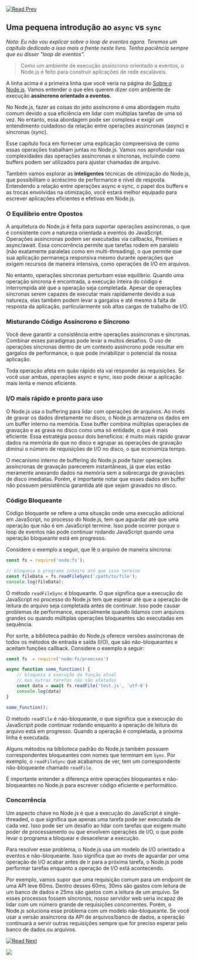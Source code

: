 [![Read Prev](/assets/imgs/prev.png)](/chapters/ch04.3-capturing-metadata.md)

## Uma pequena introdução ao `async` vs `sync`

*Nota: Eu não vou explicar sobre o loop de eventos agora. Teremos um capítulo dedicado a isso mais a frente neste livro. Tenha paciência sempre que eu disser "loop de eventos".*

> Como um ambiente de execução assíncrono orientado a eventos, o Node.js é feito para construir aplicações de rede escaláveis.

A linha acima é a primeira linha que você veria na página do [Sobre o Node.js](https://nodejs.org/en/about). Vamos entender o que eles querem dizer com ambiente de execução __**assíncrono orientado a eventos**__.

No Node.js, fazer as coisas do jeito assíncrono é uma abordagem muito comum devido a sua eficiência em lidar com múltiplas tarefas de uma só vez. No entanto, essa abordagem pode ser complexa e exigir um entendimento cuidadoso da relação entre operações assíncronas (async) e síncronas (sync).

Esse capítulo foca em fornecer uma explicação compreensiva de como essas operações trabalham juntas no Node.js. Vamos nos aprofundar nas complexidades das operações assíncronas e síncronas, incluindo como buffers podem ser utilizados para ajustar chamadas de arquivo.

Também vamos explorar as **inteligentes** técnicas de otimização do Node.js, que possibilitam o acréscimo de performance e nível de resposta. Entendendo a relação entre operações async e sync, o papel dos buffers e as trocas envolvidas na otimização, você estará melhor equipado para escrever aplicações eficientes e efetivas em Node.js.

### O Equilíbrio entre Opostos

A arquitetura do Node.js é feita para suportar operações assíncronas, o que é consistente com a natureza orientada a eventos do JavaScript. Operações assíncronas podem ser executadas via callbacks, Promises e async/await. Essa concorrência permite que tarefas rodem em paralelo (não exatamente paralelas como em multi-threading), o que permite que sua aplicação permaneça responsiva mesmo durante operações que exigem recursos de maneira intensiva, como operações de I/O em arquivos.

No entanto, operações síncronas perturbam esse equilíbrio. Quando uma operação síncrona é encontrada, a execução inteira do código é interrompida até que a operação seja completada. Apesar de operações síncronas serem capazes de executar mais rapidamente devido a sua natureza, elas também podem levar a gargalos e até mesmo à falta de resposta da aplicação, particularmente sob altas cargas de trabalho de I/O.

### Misturando Código Assíncrono e Síncrono

Você deve garantir a consistência entre operações assíncronas e síncronas. Combinar esses paradigmas pode levar a muitos desafios. O uso de operações síncronas dentro de um contexto assíncrono pode resultar em gargalos de performance, o que pode inviabilizar o potencial da nossa aplicação.

Toda operação afeta em quão rápido ela vai responder às requisições. Se você usar ambas, operações async e sync, isso pode deixar a aplicação mais lenta e menos eficiente.

### I/O mais rápido e pronto para uso

O Node.js usa o buffering para lidar com operações de arquivos. Ao invés de gravar os dados diretamente no disco, o Node.js armazena os dados em um buffer interno na memória. Esse buffer combina múltiplas operações de gravação e as grava no disco como uma só entidade, o que é mais eficiente. Essa estratégia possui dois benefícios: é muito mais rápido gravar dados na memória do que no disco e agrupar as operações de gravação diminui o número de requisições de I/O no disco, o que economiza tempo.

O mecanismo interno de buffering do Node.js pode fazer operações assíncronas de gravação parecerem instantâneas, já que elas estão meramente anexando dados na memória sem a sobrecarga de gravações de disco imediatas. Porém, é importante notar que esses dados em buffer não possuem persistência garantida até que sejam gravados no disco.

### Código Bloqueante

Código bloquante se refere a uma situação onde uma execução adicional em JavaScript, no processo do Node.js, tem que aguardar até que uma operação que não é em JavaScript termine. Isso pode ocorrer porque o loop de eventos não pode continuar rodando JavaScript quando uma operação bloqueante está em progresso.

Considere o exemplo a seguir, que lê o arquivo de maneira síncrona:

```js
const fs = require('node:fs');

// bloqueia o programa inteiro até que isso termine
const fileData = fs.readFileSync('/path/to/file');
console.log(fileData);
```

O método `readFileSync` é bloqueante. O que significa que a execução do JavaScript no processo do Node.js tem que esperar até que a operação de leitura do arquivo seja completada antes de continuar. Isso pode causar problemas de performance, especialmente quando lidamos com arquivos grandes ou quando múltiplas operações bloqueantes são executadas em sequência.

Por sorte, a biblioteca padrão do Node.js oferece versões assíncronas de todos os métodos de entrada e saída (I/O), que são não-bloqueantes e aceitam funções callback. Considere o exemplo a seguir:

```js
const fs  = require('node:fs/promises')

async function some_function() {
    // bloqueia a execução da função atual
    // mas outras tarefas não são afetadas
    const data = await fs.readFile('test.js', 'utf-8')
    console.log(data)
}

some_function();
```

O método `readFile` é não-bloqueante, o que significa que a execução do JavaScripit pode continuar rodando enquanto a operação de leitura do arquivo está em progresso. Quando a operação é completada, a próxima linha é executada.

Alguns métodos na biblioteca padrão do Node.js também possuem correspondentes bloqueantes com nomes que terminam em `Sync`. Por exemplo, o `readFileSync` que acabamos de ver, tem um correspondente não-bloqueante chamado `readFile`.

É importante entender a diferença entre operações bloqueantes e não-bloqueantes no Node.js para escrever código eficiente e performático.

### Concorrência

Um aspecto chave no Node.js é que a execução do JavaScript é single-threaded, o que significa que apenas uma tarefa pode ser executada de cada vez. Isso pode ser um desafio ao lidar com tarefas que exigem muito poder de processamento ou que envolvem operações de I/O, o que pode levar o programa a bloquear e desacelerar a execução.

Para resolver esse problema, o Node.js usa um modelo de I/O orientado a eventos e não-bloqueante. Isso significa que ao invés de aguardar por uma operação de I/O acabar antes de ir para a próxima tarefa, o Node.js pode performar tarefas enquanto a operação de I/O está acontecendo.

Por exemplo, vamos supor que uma requisição comum para um endpoint de uma API leve 60ms. Dentro desses 60ms, 30ms são gastos com leitura de um banco de dados e 25ms são gastos com a leitura de um arquivo. Se esses processos fossem síncronos, nosso servidor web seria incapaz de lidar com um número grande de requisições concorrentes. Porém, o Node.js soluciona esse problema com um modelo não-bloqueante. Se você usar a versão assíncrona da API de arquivos/banco de dados, a operação continuará a servir outras requisições sempre que for preciso esperar pelo banco de dados ou arquivos.

[![Read Next](/assets/imgs/next.png)](/chapters/ch04.5-rolling-file-support.md)

![](https://uddrapi.com/api/img?page=ch04.4)
